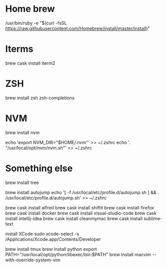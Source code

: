 <!-- # System Preferences
# Keyboard
#	- Fn key
#	- Lang
# Start up program
#	- User -->

# Home brew

/usr/bin/ruby -e "$(curl -fsSL https://raw.githubusercontent.com/Homebrew/install/master/install)"

# Iterms

brew cask install iterm2

<!-- # http://sourabhbajaj.com/mac-setup/iTerm/zsh.html -->

# ZSH

brew install zsh zsh-completions

# NVM

brew install nvm
<!-- # -> add sth in ~/.zshrc -->
echo 'export NVM_DIR="$HOME/.nvm"' >> ~/.zshrc
echo '. "/usr/local/opt/nvm/nvm.sh"' >> ~/.zshrc

# Something else

brew install tree

brew install autojump
echo '[ -f /usr/local/etc/profile.d/autojump.sh ] && . /usr/local/etc/profile.d/autojump.sh' >> ~/.zshrc

brew cask install alfred
brew cask install shiftit
brew cask install firefox
brew cask install docker
brew cask install visual-studio-code
brew cask install intellij-idea
brew cask install cleanmymac
brew cask install sublime-text

install XCode
sudo xcode-select -s /Applications/Xcode.app/Contents/Developer

<!-- # https://teamgaslight.com/blog/vim-plus-tmux-a-perfect-match -->
brew install tmux
brew install python
export PATH="/usr/local/opt/python/libexec/bin:$PATH"
brew install macvim --with-override-system-vim